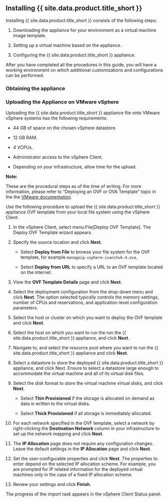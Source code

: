 ## Installing {{ site.data.product.title_short }}

Installing {{ site.data.product.title_short }} consists of the following steps:

1.  Downloading the appliance for your environment as a virtual machine
    image template.

2.  Setting up a virtual machine based on the appliance.

3.  Configuring the {{ site.data.product.title_short }} appliance.

After you have completed all the procedures in this guide, you will have
a working environment on which additional customizations and
configurations can be performed.

### Obtaining the appliance

### Uploading the Appliance on VMware vSphere

Uploading the {{ site.data.product.title_short }} appliance file onto VMware vSphere systems
has the following requirements:

  - 44 GB of space on the chosen vSphere datastore.

  - 12 GB RAM.

  - 4 VCPUs.

  - Administrator access to the vSphere Client.

  - Depending on your infrastructure, allow time for the upload.

**Note:**

These are the procedural steps as of the time of writing. For more information, please refer to “Deploying an OVF or OVA Template” topic in the the [VMware documentation](https://docs.vmware.com/en/VMware-vSphere/7.0/com.vmware.vsphere.vm_admin.doc/GUID-17BEDA21-43F6-41F4-8FB2-E01D275FE9B4.html).

Use the following procedure to upload the {{ site.data.product.title_short }} appliance OVF template from your local file system using the vSphere Client.

1.  In the vSphere Client, select menu:File\[Deploy OVF Template\]. The
    Deploy OVF Template wizard appears.

2.  Specify the source location and click **Next**.

      - Select **Deploy from File** to browse your file system for the
        OVF template, for example `manageiq-vsphere-ivanchuk-4.ova`.

      - Select **Deploy from URL** to specify a URL to an OVF template
        located on the internet.

3.  View the **OVF Template Details** page and click **Next**.

4.  Select the deployment configuration from the drop-down menu and
    click **Next**. The option selected typically controls the memory
    settings, number of CPUs and reservations, and application-level
    configuration parameters.

5.  Select the host or cluster on which you want to deploy the OVF
    template and click **Next**.

6.  Select the host on which you want to run the run the {{ site.data.product.title_short }}
    appliance, and click **Next**.

7.  Navigate to, and select the resource pool where you want to run the
    {{ site.data.product.title_short }} appliance and click **Next**.

8.  Select a datastore to store the deployed {{ site.data.product.title_short }} appliance,
    and click Next. Ensure to select a datastore large enough to
    accommodate the virtual machine and all of its virtual disk files.

9.  Select the disk format to store the virtual machine virtual disks,
    and click **Next**.

      - Select **Thin Provisioned** if the storage is allocated on
        demand as data is written to the virtual disks.

      - Select **Thick Provisioned** if all storage is immediately
        allocated.

10. For each network specified in the OVF template, select a network by
    right-clicking the **Destination Network** column in your
    infrastructure to set up the network mapping and click **Next**.

11. The **IP Allocation** page does not require any configuration
    changes. Leave the default settings in the **IP Allocation** page
    and click **Next**.

12. Set the user-configurable properties and click **Next**. The
    properties to enter depend on the selected IP allocation scheme. For
    example, you are prompted for IP related information for the
    deployed virtual machines only in the case of a fixed IP allocation
    scheme.

13. Review your settings and click **Finish**.

The progress of the import task appears in the vSphere Client Status
panel.

